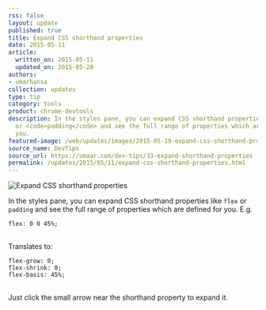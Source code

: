 ```yaml
---
rss: false
layout: update
published: true
title: Expand CSS shorthand properties
date: 2015-05-11
article:
  written_on: 2015-05-11
  updated_on: 2015-05-20
authors:
- umarhansa
collection: updates
type: tip
category: tools
product: chrome-devtools
description: In the styles pane, you can expand CSS shorthand properties like <code>flex</code>
  or <code>padding</code> and see the full range of properties which are defined for
  you.
featured-image: /web/updates/images/2015-05-19-expand-css-shorthand-properties/expand-shorthand-properties.gif
source_name: DevTips
source_url: https://umaar.com/dev-tips/33-expand-shorthand-properties
permalink: /updates/2015/05/11/expand-css-shorthand-properties.html
---
```

<img src="/web/updates/images/2015-05-19-expand-css-shorthand-properties/expand-shorthand-properties.gif" alt="Expand CSS shorthand properties">

In the styles pane, you can expand CSS shorthand properties like <code>flex</code> or <code>padding</code> and see the full range of properties which are defined for you. E.g.

<pre>
<code>flex: 0 0 45%;
</code>
</pre>

Translates to:

<pre>
<code>flex-grow: 0;
flex-shrink: 0;
flex-basis: 45%;
</code>
</pre>

Just click the small arrow near the shorthand property to expand it.